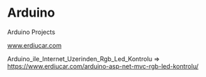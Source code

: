 # Arduino

Arduino Projects

www.erdiucar.com

Arduino_ile_Internet_Uzerinden_Rgb_Led_Kontrolu => https://www.erdiucar.com/arduino-asp-net-mvc-rgb-led-kontrolu/
